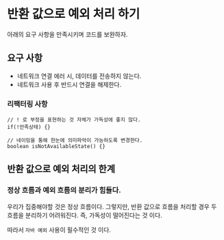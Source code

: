 # 반환 값으로 예외 처리 하기

아래의 요구 사항을 만족시키며 코드를 보완하자.

## 요구 사항
* 네트워크 연결 에러 시, 데이터를 전송하지 않는다.
* 네트워크 사용 후 반드시 연결을 해제한다.

### 리팩터링 사항
```
// ! 로 부정을 표현하는 것 자체가 가독성에 좋지 않다.
if(!만족상태) {}

// 네이밍을 통해 한눈에 의미파악이 가능하도록 변경한다.
boolean isNotAvailableState() {}
```

## 반환 값으로 예외 처리의 한계
### 정상 흐름과 예외 흐름의 분리가 힘들다.
우리가 집중해야할 것은 정상 흐름이다. 그렇지만, 반환 값으로 흐름을 처리할 경우
두 흐름을 분리하기 어려워진다. 즉, 가독성이 떨어진다는 것 이다.

따라서 `자바 예외` 사용이 필수적인 것 이다.